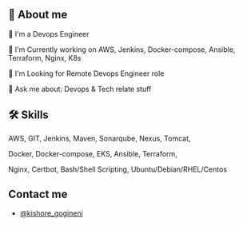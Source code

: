 ## 🚀 About me
🤔  I'm a Devops Engineer

🌱 I'm Currently working on AWS, Jenkins, Docker-compose, Ansible, Terraform, Nginx, K8s

🔭 I'm Looking for Remote Devops Engineer role

💬 Ask me about:  Devops & Tech relate stuff

## 🛠 Skills
AWS, GIT, Jenkins, Maven, Sonarqube, Nexus, Tomcat, 

Docker, Docker-compose, EKS, Ansible, Terraform, 

Nginx, Certbot, Bash/Shell Scripting, Ubuntu/Debian/RHEL/Centos

## Contact me 

- [@kishore_gogineni](kishoregogineni10@gmail.com)
